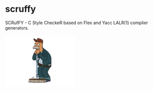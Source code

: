 scruffy
=======
SCRufFY -  C Style CheckeR based on Flex and Yacc LALR(1) complier generators.  

![scruffy](/scruffy.png)


